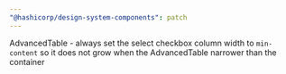 ```yaml
---
"@hashicorp/design-system-components": patch
---
```


AdvancedTable - always set the select checkbox column width to `min-content` so it does not grow when the AdvancedTable narrower than the container
